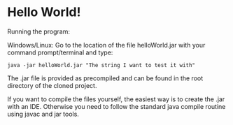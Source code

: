 Hello World!
============


Running the program:

Windows/Linux: Go to the location of the file helloWorld.jar with your command prompt/terminal and type:
```
java -jar helloWorld.jar "The string I want to test it with"
```
The .jar file is provided as precompiled and can be found in the root directory of the cloned project.

If you want to compile the files yourself, the easiest way is to create the .jar with an IDE.
Otherwise you need to follow the standard java compile routine using javac and jar tools.
